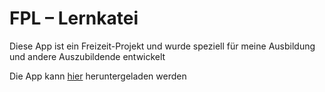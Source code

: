 # FPL – Lernkatei

Diese App ist ein Freizeit-Projekt und wurde speziell für meine Ausbildung und andere Auszubildende entwickelt
         
Die App kann [hier](https://play.google.com/store/apps/details?id=com.dergoogler.fpl) heruntergeladen werden 
